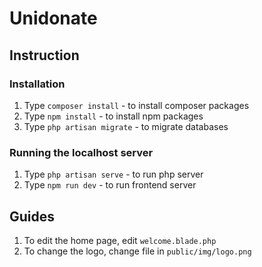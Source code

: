 # Unidonate

## Instruction

### Installation

1. Type `composer install` - to install composer packages
2. Type `npm install` - to install npm packages 
3. Type `php artisan migrate` - to migrate databases

### Running the localhost server

1. Type `php artisan serve` - to run php server
2. Type `npm run dev` - to run frontend server

## Guides

1. To edit the home page, edit `welcome.blade.php`
2. To change the logo, change file in `public/img/logo.png`
